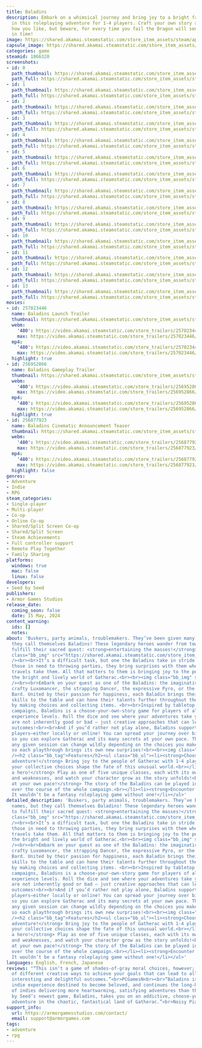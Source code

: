 ```yaml
---
title: Baladins
description: Embark on a whimsical journey and bring joy to a bright fantasy world
  in this roleplaying adventure for 1-4 players. Craft your own story and solve quests
  how you like, but beware, for every time you fail the Dragon will send you back
  in time!
image: https://shared.akamai.steamstatic.com/store_item_assets/steam/apps/1866320/header.jpg?t=1726491429
capsule_image: https://shared.akamai.steamstatic.com/store_item_assets/steam/apps/1866320/capsule_231x87.jpg?t=1726491429
categories: game
steamid: 1866320
screenshots:
- id: 0
  path_thumbnail: https://shared.akamai.steamstatic.com/store_item_assets/steam/apps/1866320/ss_1a33efe32ad2c344c6635ea9c4d1de09a3fcc2dd.600x338.jpg?t=1726491429
  path_full: https://shared.akamai.steamstatic.com/store_item_assets/steam/apps/1866320/ss_1a33efe32ad2c344c6635ea9c4d1de09a3fcc2dd.1920x1080.jpg?t=1726491429
- id: 1
  path_thumbnail: https://shared.akamai.steamstatic.com/store_item_assets/steam/apps/1866320/ss_25107039139de27cbea3e0c5b44403b802f4c23b.600x338.jpg?t=1726491429
  path_full: https://shared.akamai.steamstatic.com/store_item_assets/steam/apps/1866320/ss_25107039139de27cbea3e0c5b44403b802f4c23b.1920x1080.jpg?t=1726491429
- id: 2
  path_thumbnail: https://shared.akamai.steamstatic.com/store_item_assets/steam/apps/1866320/ss_bdb78b54748f06ef052e59737683bd266961c6e0.600x338.jpg?t=1726491429
  path_full: https://shared.akamai.steamstatic.com/store_item_assets/steam/apps/1866320/ss_bdb78b54748f06ef052e59737683bd266961c6e0.1920x1080.jpg?t=1726491429
- id: 3
  path_thumbnail: https://shared.akamai.steamstatic.com/store_item_assets/steam/apps/1866320/ss_f507c16b5b4fdc0b2ec5636e65891193d73487bf.600x338.jpg?t=1726491429
  path_full: https://shared.akamai.steamstatic.com/store_item_assets/steam/apps/1866320/ss_f507c16b5b4fdc0b2ec5636e65891193d73487bf.1920x1080.jpg?t=1726491429
- id: 4
  path_thumbnail: https://shared.akamai.steamstatic.com/store_item_assets/steam/apps/1866320/ss_0a37625472639345eab86beea15e05b889e45756.600x338.jpg?t=1726491429
  path_full: https://shared.akamai.steamstatic.com/store_item_assets/steam/apps/1866320/ss_0a37625472639345eab86beea15e05b889e45756.1920x1080.jpg?t=1726491429
- id: 5
  path_thumbnail: https://shared.akamai.steamstatic.com/store_item_assets/steam/apps/1866320/ss_d27fc47be787e2198dce1200b621ecc923763fb4.600x338.jpg?t=1726491429
  path_full: https://shared.akamai.steamstatic.com/store_item_assets/steam/apps/1866320/ss_d27fc47be787e2198dce1200b621ecc923763fb4.1920x1080.jpg?t=1726491429
- id: 6
  path_thumbnail: https://shared.akamai.steamstatic.com/store_item_assets/steam/apps/1866320/ss_91d15e7a0ca6b5ca2151ecc9beda26139f688ad0.600x338.jpg?t=1726491429
  path_full: https://shared.akamai.steamstatic.com/store_item_assets/steam/apps/1866320/ss_91d15e7a0ca6b5ca2151ecc9beda26139f688ad0.1920x1080.jpg?t=1726491429
- id: 7
  path_thumbnail: https://shared.akamai.steamstatic.com/store_item_assets/steam/apps/1866320/ss_82ec9d2c960d9bad1e00ad6ab921f1b2a3b3c1d5.600x338.jpg?t=1726491429
  path_full: https://shared.akamai.steamstatic.com/store_item_assets/steam/apps/1866320/ss_82ec9d2c960d9bad1e00ad6ab921f1b2a3b3c1d5.1920x1080.jpg?t=1726491429
- id: 8
  path_thumbnail: https://shared.akamai.steamstatic.com/store_item_assets/steam/apps/1866320/ss_63570d14c3d1085a88c88594e82742e4402c934a.600x338.jpg?t=1726491429
  path_full: https://shared.akamai.steamstatic.com/store_item_assets/steam/apps/1866320/ss_63570d14c3d1085a88c88594e82742e4402c934a.1920x1080.jpg?t=1726491429
- id: 9
  path_thumbnail: https://shared.akamai.steamstatic.com/store_item_assets/steam/apps/1866320/ss_bff2e6a896fa696b281746d93e70990a917d1e85.600x338.jpg?t=1726491429
  path_full: https://shared.akamai.steamstatic.com/store_item_assets/steam/apps/1866320/ss_bff2e6a896fa696b281746d93e70990a917d1e85.1920x1080.jpg?t=1726491429
- id: 10
  path_thumbnail: https://shared.akamai.steamstatic.com/store_item_assets/steam/apps/1866320/ss_117df6324e9942b4f7418bec02125fd565e6212a.600x338.jpg?t=1726491429
  path_full: https://shared.akamai.steamstatic.com/store_item_assets/steam/apps/1866320/ss_117df6324e9942b4f7418bec02125fd565e6212a.1920x1080.jpg?t=1726491429
- id: 11
  path_thumbnail: https://shared.akamai.steamstatic.com/store_item_assets/steam/apps/1866320/ss_ab3e5db4bec581938de22075147dc8aa01279d23.600x338.jpg?t=1726491429
  path_full: https://shared.akamai.steamstatic.com/store_item_assets/steam/apps/1866320/ss_ab3e5db4bec581938de22075147dc8aa01279d23.1920x1080.jpg?t=1726491429
- id: 12
  path_thumbnail: https://shared.akamai.steamstatic.com/store_item_assets/steam/apps/1866320/ss_42fdbd9a3680d9ac22189e82f6d1b7f40558b9ec.600x338.jpg?t=1726491429
  path_full: https://shared.akamai.steamstatic.com/store_item_assets/steam/apps/1866320/ss_42fdbd9a3680d9ac22189e82f6d1b7f40558b9ec.1920x1080.jpg?t=1726491429
- id: 13
  path_thumbnail: https://shared.akamai.steamstatic.com/store_item_assets/steam/apps/1866320/ss_5e8b393fc11ab9a49a9b772660f1cd54dd004ce3.600x338.jpg?t=1726491429
  path_full: https://shared.akamai.steamstatic.com/store_item_assets/steam/apps/1866320/ss_5e8b393fc11ab9a49a9b772660f1cd54dd004ce3.1920x1080.jpg?t=1726491429
movies:
- id: 257023446
  name: Baladins Launch Trailer
  thumbnail: https://shared.akamai.steamstatic.com/store_item_assets/steam/apps/257023446/movie.293x165.jpg?t=1715781615
  webm:
    '480': https://video.akamai.steamstatic.com/store_trailers/257023446/movie480_vp9.webm?t=1715781615
    max: https://video.akamai.steamstatic.com/store_trailers/257023446/movie_max_vp9.webm?t=1715781615
  mp4:
    '480': https://video.akamai.steamstatic.com/store_trailers/257023446/movie480.mp4?t=1715781615
    max: https://video.akamai.steamstatic.com/store_trailers/257023446/movie_max.mp4?t=1715781615
  highlight: true
- id: 256952866
  name: Baladins Gameplay Trailer
  thumbnail: https://shared.akamai.steamstatic.com/store_item_assets/steam/apps/256952866/movie.293x165.jpg?t=1707130287
  webm:
    '480': https://video.akamai.steamstatic.com/store_trailers/256952866/movie480_vp9.webm?t=1707130287
    max: https://video.akamai.steamstatic.com/store_trailers/256952866/movie_max_vp9.webm?t=1707130287
  mp4:
    '480': https://video.akamai.steamstatic.com/store_trailers/256952866/movie480.mp4?t=1707130287
    max: https://video.akamai.steamstatic.com/store_trailers/256952866/movie_max.mp4?t=1707130287
  highlight: true
- id: 256877923
  name: Baladins Cinematic Announcement Teaser
  thumbnail: https://shared.akamai.steamstatic.com/store_item_assets/steam/apps/256877923/movie.293x165.jpg?t=1686758860
  webm:
    '480': https://video.akamai.steamstatic.com/store_trailers/256877923/movie480_vp9.webm?t=1686758860
    max: https://video.akamai.steamstatic.com/store_trailers/256877923/movie_max_vp9.webm?t=1686758860
  mp4:
    '480': https://video.akamai.steamstatic.com/store_trailers/256877923/movie480.mp4?t=1686758860
    max: https://video.akamai.steamstatic.com/store_trailers/256877923/movie_max.mp4?t=1686758860
  highlight: false
genres:
- Adventure
- Indie
- RPG
steam_categories:
- Single-player
- Multi-player
- Co-op
- Online Co-op
- Shared/Split Screen Co-op
- Shared/Split Screen
- Steam Achievements
- Full controller support
- Remote Play Together
- Family Sharing
platforms:
  windows: true
  mac: false
  linux: false
developers:
- Seed by Seed
publishers:
- Armor Games Studios
release_date:
  coming_soon: false
  date: 15 May, 2024
content_warning:
  ids: []
  notes:
about: 'Buskers, party animals, troublemakers. They’ve been given many names, but
  they call themselves Baladins! These legendary heroes wander from town-to-town to
  fulfill their sacred quest: <strong>entertaining the masses!</strong><br><br><img
  class="bb_img" src="https://shared.akamai.steamstatic.com/store_item_assets/steam/apps/1866320/extras/BaladinsExploreTheWorld2.gif?t=1726491429"
  /><br><br>It’s a difficult task, but one the Baladins take in stride. From helping
  those in need to throwing parties, they bring surprises with them wherever their
  travels take them. All that matters to them is bringing joy to the people who inhabit
  the bright and lively world of Gatherac.<br><br><img class="bb_img" src="https://shared.akamai.steamstatic.com/store_item_assets/steam/apps/1866320/extras/Baladins_playable.gif?t=1726491429"
  /><br><br>Embark on your quest as one of the Baladins: the imaginative Cook, the
  crafty Luxomancer, the strapping Dancer, the expressive Pyro, or the ever-charismatic
  Bard. United by their passion for happiness, each Baladin brings their own unique
  skills to the table and can hone their talents further throughout the adventure
  by making choices and collecting items. <br><br>Inspired by tabletop roleplaying
  campaigns, Baladins is a choose-your-own-story game for players of all ages and
  experience levels. Roll the dice and see where your adventures take you. Your decisions
  are not inherently good or bad – just creative approaches that can lead to interesting
  outcomes!<br><br>And if you’d rather not play alone, Baladins supports up to four
  players–either locally or online! You can spread your journey over bite-sized sessions
  so you can explore Gatherac and its many secrets at your own pace. The story of
  any given session can change wildly depending on the choices you make each turn,
  so each playthrough brings its own new surprises!<br><br><img class="bb_img" src="https://shared.akamai.steamstatic.com/store_item_assets/steam/apps/1866320/extras/BaladinsDialogueChoice.gif?t=1726491429"
  /><h2 class="bb_tag">Features</h2><ul class="bb_ul"><li><strong>Choose your own
  adventure!</strong> Bring joy to the people of Gatherac with 1-4 players and let
  your collective choices shape the fate of this unusual world.<br></li><li><strong>Be
  a hero!</strong> Play as one of five unique classes, each with its own strengths
  and weaknesses, and watch your character grow as the story unfolds!<br></li><li><strong>Play
  at your own pace!</strong> The story of the Baladins can be played in short sessions
  over the course of the whole campaign.<br></li><li><strong>Encounter a dragon!</strong>
  It wouldn’t be a fantasy roleplaying game without one!</li></ul>'
detailed_description: 'Buskers, party animals, troublemakers. They’ve been given many
  names, but they call themselves Baladins! These legendary heroes wander from town-to-town
  to fulfill their sacred quest: <strong>entertaining the masses!</strong><br><br><img
  class="bb_img" src="https://shared.akamai.steamstatic.com/store_item_assets/steam/apps/1866320/extras/BaladinsExploreTheWorld2.gif?t=1726491429"
  /><br><br>It’s a difficult task, but one the Baladins take in stride. From helping
  those in need to throwing parties, they bring surprises with them wherever their
  travels take them. All that matters to them is bringing joy to the people who inhabit
  the bright and lively world of Gatherac.<br><br><img class="bb_img" src="https://shared.akamai.steamstatic.com/store_item_assets/steam/apps/1866320/extras/Baladins_playable.gif?t=1726491429"
  /><br><br>Embark on your quest as one of the Baladins: the imaginative Cook, the
  crafty Luxomancer, the strapping Dancer, the expressive Pyro, or the ever-charismatic
  Bard. United by their passion for happiness, each Baladin brings their own unique
  skills to the table and can hone their talents further throughout the adventure
  by making choices and collecting items. <br><br>Inspired by tabletop roleplaying
  campaigns, Baladins is a choose-your-own-story game for players of all ages and
  experience levels. Roll the dice and see where your adventures take you. Your decisions
  are not inherently good or bad – just creative approaches that can lead to interesting
  outcomes!<br><br>And if you’d rather not play alone, Baladins supports up to four
  players–either locally or online! You can spread your journey over bite-sized sessions
  so you can explore Gatherac and its many secrets at your own pace. The story of
  any given session can change wildly depending on the choices you make each turn,
  so each playthrough brings its own new surprises!<br><br><img class="bb_img" src="https://shared.akamai.steamstatic.com/store_item_assets/steam/apps/1866320/extras/BaladinsDialogueChoice.gif?t=1726491429"
  /><h2 class="bb_tag">Features</h2><ul class="bb_ul"><li><strong>Choose your own
  adventure!</strong> Bring joy to the people of Gatherac with 1-4 players and let
  your collective choices shape the fate of this unusual world.<br></li><li><strong>Be
  a hero!</strong> Play as one of five unique classes, each with its own strengths
  and weaknesses, and watch your character grow as the story unfolds!<br></li><li><strong>Play
  at your own pace!</strong> The story of the Baladins can be played in short sessions
  over the course of the whole campaign.<br></li><li><strong>Encounter a dragon!</strong>
  It wouldn’t be a fantasy roleplaying game without one!</li></ul>'
languages: English, French, Japanese
reviews: "“This isn’t a game of shades-of-gray moral choices, however; rather, lots
  of different creative ways to achieve your goals that can lead to all manner of
  interesting and delightful outcomes.”<br>PCGamesN<br><br>“Baladins is yet another
  indie experience destined to become beloved, and continues the long-held tradition
  of indies delivering more heartwarming, satisfying adventures than their AAA counterparts.”<br>GamingBible<br><br>“Seed
  by Seed’s newest game, Baladins, takes you on an addictive, choose-your-own-roleplaying
  adventure in the chaotic, fantastical land of Gatherac.”<br>Noisy Pixel<br>"
support_info:
  url: https://armorgamesstudios.com/contact/
  email: support@armorgames.com
tags:
- adventure
- rpg
---
```


